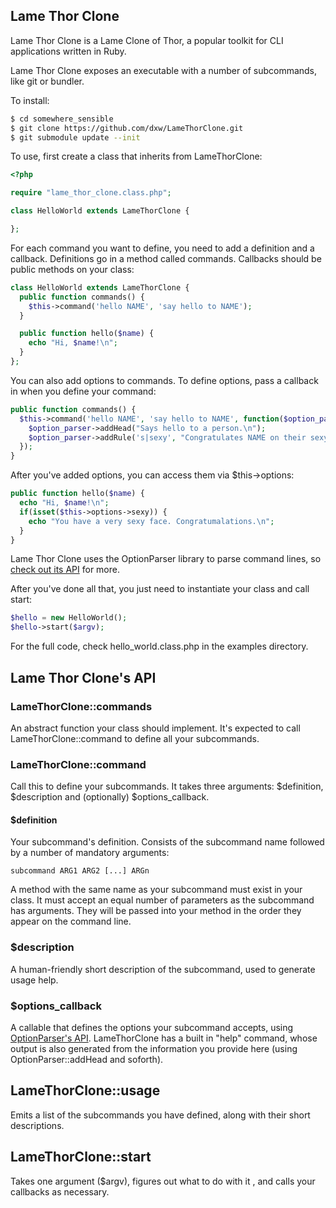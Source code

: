 ## Lame Thor Clone

Lame Thor Clone is a Lame Clone of Thor, a popular toolkit for CLI applications written in Ruby.

Lame Thor Clone exposes an executable with a number of subcommands, like git or bundler.

To install:

```bash
$ cd somewhere_sensible
$ git clone https://github.com/dxw/LameThorClone.git
$ git submodule update --init
```

To use, first create a class that inherits from LameThorClone:

```php
<?php

require "lame_thor_clone.class.php";

class HelloWorld extends LameThorClone {

};
```

For each command you want to define, you need to add a definition and a callback. Definitions go in a method called commands. Callbacks should be public methods on your class:

```php
class HelloWorld extends LameThorClone {
  public function commands() {
    $this->command('hello NAME', 'say hello to NAME');
  }

  public function hello($name) {
    echo "Hi, $name!\n";
  }
};
```

You can also add options to commands. To define options, pass a callback in when you define your command:

```php
public function commands() {
  $this->command('hello NAME', 'say hello to NAME', function($option_parser) {
    $option_parser->addHead("Says hello to a person.\n");
    $option_parser->addRule('s|sexy', "Congratulates NAME on their sexy face");
  });
}
```

After you've added options, you can access them via $this->options:

```php
public function hello($name) {
  echo "Hi, $name!\n";
  if(isset($this->options->sexy)) {
    echo "You have a very sexy face. Congratumalations.\n";
  }
}
```

Lame Thor Clone uses the OptionParser library to parse command lines, so [check out its API](https://github.com/mjijackson/optionparser) for more.

After you've done all that, you just need to instantiate your class and call start:

```php
$hello = new HelloWorld();
$hello->start($argv);
```

For the full code, check hello_world.class.php in the examples directory.

## Lame Thor Clone's API

### LameThorClone::commands

An abstract function your class should implement. It's expected to call LameThorClone::command to define all your subcommands.

### LameThorClone::command

Call this to define your subcommands. It takes three arguments: $definition, $description and (optionally) $options_callback.

#### $definition

Your subcommand's definition. Consists of the subcommand name followed by a number of mandatory arguments:

```
subcommand ARG1 ARG2 [...] ARGn
```

A method with the same name as your subcommand must exist in your class. It must accept an equal number of parameters as the subcommand has arguments. They will be passed into your method in the order they appear on the command line.

### $description

A human-friendly short description of the subcommand, used to generate usage help.

### $options_callback

A callable that defines the options your subcommand accepts, using [OptionParser's API](https://github.com/mjijackson/optionparser). LameThorClone has a built in "help" command, whose output is also generated from the information you provide here (using OptionParser::addHead and soforth).

## LameThorClone::usage

Emits a list of the subcommands you have defined, along with their short descriptions.

## LameThorClone::start

Takes one argument ($argv), figures out what to do with it , and calls your callbacks as necessary.


